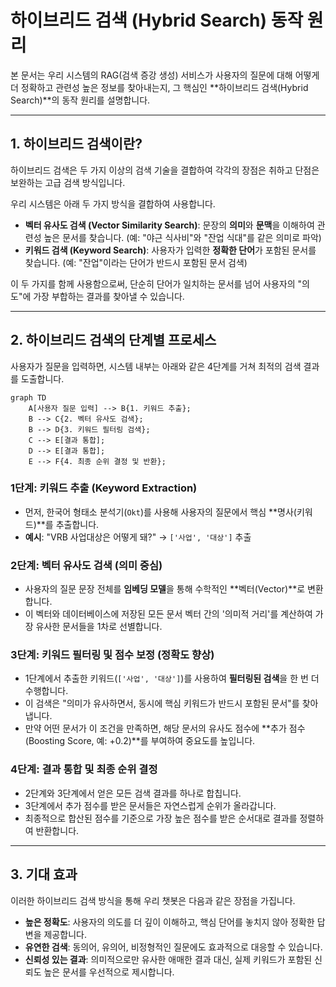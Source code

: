 # 하이브리드 검색 (Hybrid Search) 동작 원리

본 문서는 우리 시스템의 RAG(검색 증강 생성) 서비스가 사용자의 질문에 대해 어떻게 더 정확하고 관련성 높은 정보를 찾아내는지, 그 핵심인 **하이브리드 검색(Hybrid Search)**의 동작 원리를 설명합니다.

---

## 1. 하이브리드 검색이란?

하이브리드 검색은 두 가지 이상의 검색 기술을 결합하여 각각의 장점은 취하고 단점은 보완하는 고급 검색 방식입니다.

우리 시스템은 아래 두 가지 방식을 결합하여 사용합니다.

-   **벡터 유사도 검색 (Vector Similarity Search)**: 문장의 **의미**와 **문맥**을 이해하여 관련성 높은 문서를 찾습니다. (예: "야근 식사비"와 "잔업 식대"를 같은 의미로 파악)
-   **키워드 검색 (Keyword Search)**: 사용자가 입력한 **정확한 단어**가 포함된 문서를 찾습니다. (예: "잔업"이라는 단어가 반드시 포함된 문서 검색)

이 두 가지를 함께 사용함으로써, 단순히 단어가 일치하는 문서를 넘어 사용자의 "의도"에 가장 부합하는 결과를 찾아낼 수 있습니다.

---

## 2. 하이브리드 검색의 단계별 프로세스

사용자가 질문을 입력하면, 시스템 내부는 아래와 같은 4단계를 거쳐 최적의 검색 결과를 도출합니다.

```mermaid
graph TD
    A[사용자 질문 입력] --> B{1. 키워드 추출};
    B --> C{2. 벡터 유사도 검색};
    B --> D{3. 키워드 필터링 검색};
    C --> E[결과 통합];
    D --> E[결과 통합];
    E --> F{4. 최종 순위 결정 및 반환};
```

### 1단계: 키워드 추출 (Keyword Extraction)

-   먼저, 한국어 형태소 분석기(`Okt`)를 사용해 사용자의 질문에서 핵심 **명사(키워드)**를 추출합니다.
-   **예시**: "VRB 사업대상은 어떻게 돼?" → `['사업', '대상']` 추출

### 2단계: 벡터 유사도 검색 (의미 중심)

-   사용자의 질문 문장 전체를 **임베딩 모델**을 통해 수학적인 **벡터(Vector)**로 변환합니다.
-   이 벡터와 데이터베이스에 저장된 모든 문서 벡터 간의 '의미적 거리'를 계산하여 가장 유사한 문서들을 1차로 선별합니다.

### 3단계: 키워드 필터링 및 점수 보정 (정확도 향상)

-   1단계에서 추출한 키워드(`['사업', '대상']`)를 사용하여 **필터링된 검색**을 한 번 더 수행합니다.
-   이 검색은 "의미가 유사하면서, 동시에 핵심 키워드가 반드시 포함된 문서"를 찾아냅니다.
-   만약 어떤 문서가 이 조건을 만족하면, 해당 문서의 유사도 점수에 **추가 점수(Boosting Score, 예: +0.2)**를 부여하여 중요도를 높입니다.

### 4단계: 결과 통합 및 최종 순위 결정

-   2단계와 3단계에서 얻은 모든 검색 결과를 하나로 합칩니다.
-   3단계에서 추가 점수를 받은 문서들은 자연스럽게 순위가 올라갑니다.
-   최종적으로 합산된 점수를 기준으로 가장 높은 점수를 받은 순서대로 결과를 정렬하여 반환합니다.

---

## 3. 기대 효과

이러한 하이브리드 검색 방식을 통해 우리 챗봇은 다음과 같은 장점을 가집니다.

-   **높은 정확도**: 사용자의 의도를 더 깊이 이해하고, 핵심 단어를 놓치지 않아 정확한 답변을 제공합니다.
-   **유연한 검색**: 동의어, 유의어, 비정형적인 질문에도 효과적으로 대응할 수 있습니다.
-   **신뢰성 있는 결과**: 의미적으로만 유사한 애매한 결과 대신, 실제 키워드가 포함된 신뢰도 높은 문서를 우선적으로 제시합니다.

